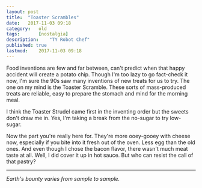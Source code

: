 ```yaml
---
layout: post
title: 	"Toaster Scrambles"
date:	2017-11-03 09:18	
category:	old
tags:		[nostalgia] 
description: 	"TY Robot Chef"
published: true
lastmod:	2017-11-03 09:18
---
```


Food inventions are few and far between, can't predict when that happy accident will create a potato chip. Though I'm too lazy to go fact-check it now, I'm sure the 90s saw many inventions of new treats for us to try. The one on my mind is the Toaster Scramble. These sorts of mass-produced treats are reliable, easy to prepare the stomach and mind for the morning meal.

I think the Toaster Strudel came first in the inventing order but the sweets don't draw me in. Yes, I'm taking a break from the no-sugar to try low-sugar.

Now the part you're really here for. They're more ooey-gooey with cheese now, especially if you bite into it fresh out of the oven. Less egg than the old ones. And even though I chose the bacon flavor, there wasn't much meat taste at all. Well, I did cover it up in hot sauce. But who can resist the call of that pastry?

*****

_Earth's bounty varies from sample to sample._
